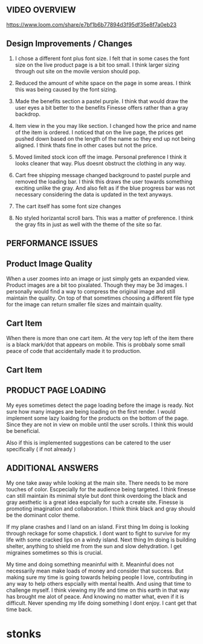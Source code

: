 ## VIDEO OVERVIEW

https://www.loom.com/share/e7bf1b6b77894d3f95df35e8f7a0eb23

## Design Improvements / Changes

1. I chose a different font plus font size. I felt that in some cases the font size on the live product page is a bit too small. I think larger sizing through out site on the movile version should pop.

2. Reduced the amount of white space on the page in some areas. I think this was being caused by the font sizing.

3. Made the benefits section a pastel purple. I think that would draw the user eyes a bit better to the benefits Finesse offers rather than a gray backdrop.

4. Item view in the you may like section. I changed how the price and name of the item is ordered. I noticed that on the live page, the prices get pushed down based on the length of the name so they end up not being aligned. I think thats fine in other cases but not the price.

5. Moved limited stock icon off the image. Personal preference I think it looks cleaner that way. Plus doesnt obstruct the clothing in any way.

6. Cart free shipping message changed background to pastel purple and removed the loading bar. I think this draws the user towards something exciting unlike the gray. And also felt as if the blue progress bar was not necessary considering the data is updated in the text anyways.

7. The cart itself has some font size changes

8. No styled horizantal scroll bars. This was a matter of preference. I think the gray fits in just as well with the theme of the site so far.

## PERFORMANCE ISSUES

## Product Image Quality

When a user zoomes into an image or just simply gets an expanded view. Product images are a bit too pixalated. Though they may be 3d images. I personally would find a way to compress the original image and still maintain the quality. On top of that sometimes choosing a different file type for the image can return smaller file sizes and maintain quality.

## Cart Item

When there is more than one cart item. At the very top left of the item there is a black mark/dot that appears on mobile. This is probbaly some small peace of code that accidentally made it to production.

## Cart Item

## PRODUCT PAGE LOADING

My eyes sometimes detect the page loading before the image is ready. Not sure how many images are being loading on the first render.
I would implement some lazy loaidng for the products on the bottom of the page. Since they are not in view on mobile until the user scrolls. I think this would be beneficial.

Also if this is implemented suggestions can be catered to the user specifically ( if not already )

## ADDITIONAL ANSWERS

My one take away while looking at the main site. There needs to be more touches of color. Escpecially for the audience being targeted. I think finesse can still maintain its minimal style but dont think overdoing the black and gray aesthetic is a great idea espcially for such a create site. Finesse is promoting imagination and collaboration. I think think black and gray should be the dominant color theme.

If my plane crashes and I land on an island. First thing Im doing is looking through reckage for some chapstick. I dont want to fight to survive for my life with some cracked lips on a windy island. Next thing Im doing is building shelter, anything to shield me from the sun and slow dehydration. I get migraines sometimes so this is crucial.

My time and doing something meaninful with it. Meaninful does not necessarily mean make loads of money and consider that success. But making sure my time is going towards helping people I love, contributing in any way to help others espcially with mental health. And using that time to challenge myself. I think viewing my life and time on this earth in that way has brought me alot of peace. And knowing no matter what, even if it is difficult. Never spending my life doing something I dont enjoy. I cant get that time back.
# stonks

